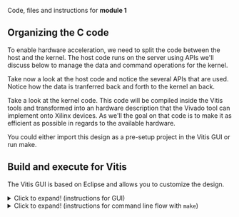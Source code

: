 Code, files and instructions for **module 1**

## Organizing the C code
To enable hardware acceleration, we need to split the code between the host and the kernel.  The host code runs on the server using APIs we'll discuss below to manage the data and command operations for the kernel.

Take now a look at the host code and notice the several APIs that are used.
Notice how the data is tranferred back and forth to the kernel an back.

Take a look at the kernel code.  This code will be compiled inside the Vitis tools and transformed into an hardware description that the Vivado tool can implement onto Xilinx devices. As we'll the goal on that code is to make it as efficient as possible in regards to the available hardware.

You could either import this design as a pre-setup project in the Vitis GUI or run make.
## Build and execute for Vitis
The Vitis GUI is based on Eclipse and allows you to customize the design.
<details>
  <summary>Click to expand! (instructions for GUI)</summary>
  
    ### Using Vitis via the GUI
    1. Open a terminal
    2. Setup and launch Vitis
    3, "File" menu -> Import... <../images/gui1_import.png>
    4. Accept the default of the Vitis project exported zip file and click "Next"
    5. Click "Browse" on the next window and navigate to the ./docs/module1_baseline/project directory
    6. Select the vitis_export_archive.ide.zip and click "Okay"
    7. Next window click "Finish"
    
    ### Setting up the Platform
    1. On the center window pane of the GUI click the platform link (blue link xilinx_u50...)
    2. Navigate to specify the platform accessible on your system
    
    ### Running the design
    Notice the "Assistant" window pane with its 3 main flow steps
    1. Emulation-SW: to validate the design at the fucntional level
    2. Emulation-HW: compile the kernel into a cycle accurate representation to better gauge metrics
    3. Hardware: to launch the full compilation and generate a bitstream
 
</details>

<details>
  <summary>Click to expand! (instructions for command line flow with <code>make</code>)</summary>
  
    ## Using **make**
    1. Open a terminal
    2. Setup Vitis
    3. Navigate to ./build
    4. Run make
       * make 
         * Without options, it will show the help
       * make build TARGET=sw_emu|hw_emu|hw
         * Builds for software or hardware emulation. The "hw" option runs the full compilation.
       * make run TARGET=sw_emu|hw_emu|hw
         * Executes for software or hardware emulation with "hw" running on the card after full compilation
	     * make clean
	       * delete files to start from a clean context
         
</details>
